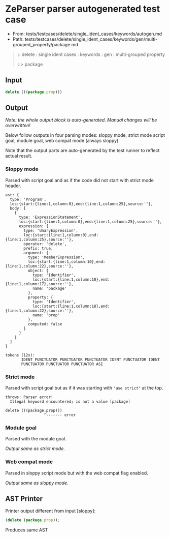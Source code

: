 # ZeParser parser autogenerated test case

- From: tests/testcases/delete/single_ident_cases/keywords/autogen.md
- Path: tests/testcases/delete/single_ident_cases/keywords/gen/multi-grouped_property/package.md

> :: delete : single ident cases : keywords : gen : multi-grouped property
>
> ::> package

## Input


`````js
delete (((package.prop)))
`````

## Output

_Note: the whole output block is auto-generated. Manual changes will be overwritten!_

Below follow outputs in four parsing modes: sloppy mode, strict mode script goal, module goal, web compat mode (always sloppy).

Note that the output parts are auto-generated by the test runner to reflect actual result.

### Sloppy mode

Parsed with script goal and as if the code did not start with strict mode header.

`````
ast: {
  type: 'Program',
  loc:{start:{line:1,column:0},end:{line:1,column:25},source:''},
  body: [
    {
      type: 'ExpressionStatement',
      loc:{start:{line:1,column:0},end:{line:1,column:25},source:''},
      expression: {
        type: 'UnaryExpression',
        loc:{start:{line:1,column:0},end:{line:1,column:25},source:''},
        operator: 'delete',
        prefix: true,
        argument: {
          type: 'MemberExpression',
          loc:{start:{line:1,column:10},end:{line:1,column:22},source:''},
          object: {
            type: 'Identifier',
            loc:{start:{line:1,column:10},end:{line:1,column:17},source:''},
            name: 'package'
          },
          property: {
            type: 'Identifier',
            loc:{start:{line:1,column:18},end:{line:1,column:22},source:''},
            name: 'prop'
          },
          computed: false
        }
      }
    }
  ]
}

tokens (12x):
       IDENT PUNCTUATOR PUNCTUATOR PUNCTUATOR IDENT PUNCTUATOR IDENT
       PUNCTUATOR PUNCTUATOR PUNCTUATOR ASI
`````

### Strict mode

Parsed with script goal but as if it was starting with `"use strict"` at the top.

`````
throws: Parser error!
  Illegal keyword encountered; is not a value [package]

delete (((package.prop)))
                 ^------- error
`````


### Module goal

Parsed with the module goal.

_Output same as strict mode._

### Web compat mode

Parsed in sloppy script mode but with the web compat flag enabled.

_Output same as sloppy mode._

## AST Printer

Printer output different from input [sloppy]:

````js
(delete (package.prop));
````

Produces same AST
